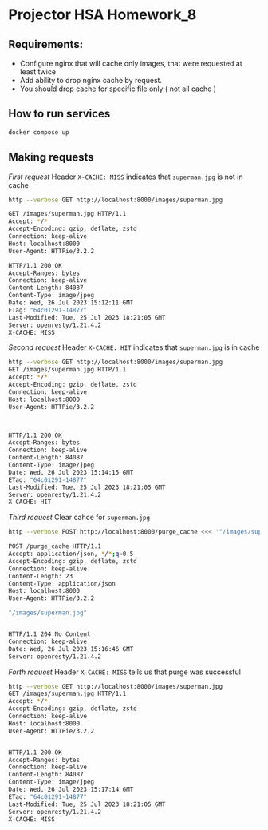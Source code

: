 # Projector HSA Homework_8

## Requirements:
 - Configure nginx that will cache only images, that were requested at least twice 
 - Add ability to drop nginx cache by request. 
 - You should drop cache for specific file only ( not all cache )

## How to run services
```bash
docker compose up
```

## Making requests

*First request*
Header `X-CACHE: MISS` indicates that `superman.jpg` is not in cache
```bash
http --verbose GET http://localhost:8000/images/superman.jpg

GET /images/superman.jpg HTTP/1.1
Accept: */*
Accept-Encoding: gzip, deflate, zstd
Connection: keep-alive
Host: localhost:8000
User-Agent: HTTPie/3.2.2

HTTP/1.1 200 OK
Accept-Ranges: bytes
Connection: keep-alive
Content-Length: 84087
Content-Type: image/jpeg
Date: Wed, 26 Jul 2023 15:12:11 GMT
ETag: "64c01291-14877"
Last-Modified: Tue, 25 Jul 2023 18:21:05 GMT
Server: openresty/1.21.4.2
X-CACHE: MISS
```

*Second request*
Header `X-CACHE: HIT` indicates that `superman.jpg` is in cache
```bash
http --verbose GET http://localhost:8000/images/superman.jpg
GET /images/superman.jpg HTTP/1.1
Accept: */*
Accept-Encoding: gzip, deflate, zstd
Connection: keep-alive
Host: localhost:8000
User-Agent: HTTPie/3.2.2



HTTP/1.1 200 OK
Accept-Ranges: bytes
Connection: keep-alive
Content-Length: 84087
Content-Type: image/jpeg
Date: Wed, 26 Jul 2023 15:14:15 GMT
ETag: "64c01291-14877"
Last-Modified: Tue, 25 Jul 2023 18:21:05 GMT
Server: openresty/1.21.4.2
X-CACHE: HIT
```

*Third request*
Clear cahce for `superman.jpg`
```bash
http --verbose POST http://localhost:8000/purge_cache <<< '"/images/superman.jpg"'

POST /purge_cache HTTP/1.1
Accept: application/json, */*;q=0.5
Accept-Encoding: gzip, deflate, zstd
Connection: keep-alive
Content-Length: 23
Content-Type: application/json
Host: localhost:8000
User-Agent: HTTPie/3.2.2

"/images/superman.jpg"


HTTP/1.1 204 No Content
Connection: keep-alive
Date: Wed, 26 Jul 2023 15:16:46 GMT
Server: openresty/1.21.4.2
```

*Forth request*
Header `X-CACHE: MISS` tells us that purge was successful
```bash
http --verbose GET http://localhost:8000/images/superman.jpg
GET /images/superman.jpg HTTP/1.1
Accept: */*
Accept-Encoding: gzip, deflate, zstd
Connection: keep-alive
Host: localhost:8000
User-Agent: HTTPie/3.2.2


HTTP/1.1 200 OK
Accept-Ranges: bytes
Connection: keep-alive
Content-Length: 84087
Content-Type: image/jpeg
Date: Wed, 26 Jul 2023 15:17:14 GMT
ETag: "64c01291-14877"
Last-Modified: Tue, 25 Jul 2023 18:21:05 GMT
Server: openresty/1.21.4.2
X-CACHE: MISS
```